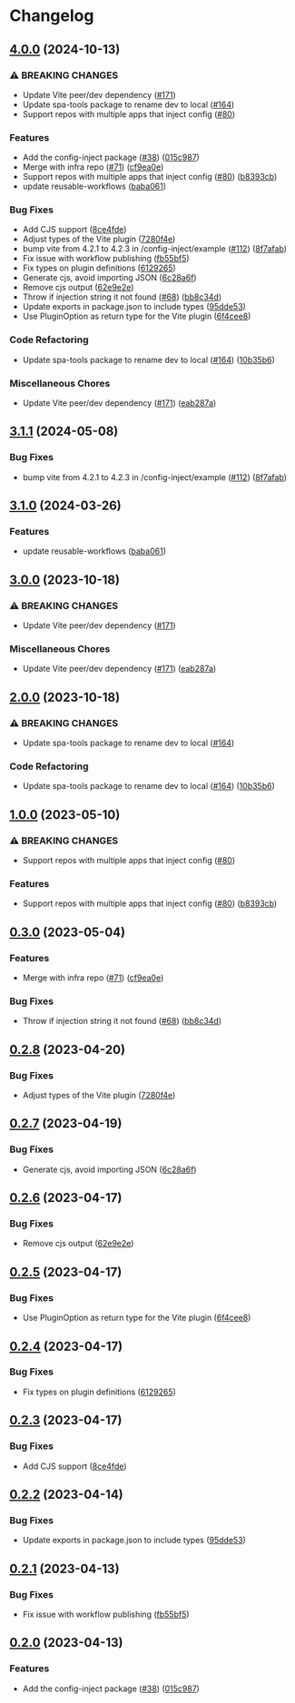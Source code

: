 # Changelog

## [4.0.0](https://github.com/snowflake107/repo-10/compare/spa-config-inject-v3.1.1...spa-config-inject-v4.0.0) (2024-10-13)


### ⚠ BREAKING CHANGES

* Update Vite peer/dev dependency ([#171](https://github.com/snowflake107/repo-10/issues/171))
* Update spa-tools package to rename dev to local ([#164](https://github.com/snowflake107/repo-10/issues/164))
* Support repos with multiple apps that inject config ([#80](https://github.com/snowflake107/repo-10/issues/80))

### Features

* Add the config-inject package ([#38](https://github.com/snowflake107/repo-10/issues/38)) ([015c987](https://github.com/snowflake107/repo-10/commit/015c9873d9c9915c9c687b94751351bd06224fb6))
* Merge with infra repo ([#71](https://github.com/snowflake107/repo-10/issues/71)) ([cf9ea0e](https://github.com/snowflake107/repo-10/commit/cf9ea0e7069ef2b844206c782e5a536fdb077f1c))
* Support repos with multiple apps that inject config ([#80](https://github.com/snowflake107/repo-10/issues/80)) ([b8393cb](https://github.com/snowflake107/repo-10/commit/b8393cbffc7452c6d5d276c1b3a6c7ac2d96768f))
* update reusable-workflows ([baba061](https://github.com/snowflake107/repo-10/commit/baba061d59b3950cc48d9eeb09b442f42661c420))


### Bug Fixes

* Add CJS support ([8ce4fde](https://github.com/snowflake107/repo-10/commit/8ce4fdef141753f95cefb84f26a3993d2cd75238))
* Adjust types of the Vite plugin ([7280f4e](https://github.com/snowflake107/repo-10/commit/7280f4e716a8cde38a1a0dbbd4be32fe6350271b))
* bump vite from 4.2.1 to 4.2.3 in /config-inject/example ([#112](https://github.com/snowflake107/repo-10/issues/112)) ([8f7afab](https://github.com/snowflake107/repo-10/commit/8f7afab97618e948ecadd8b494af616e0db140b3))
* Fix issue with workflow publishing ([fb55bf5](https://github.com/snowflake107/repo-10/commit/fb55bf591213c07c41cb171e0d7596df1c40aa04))
* Fix types on plugin definitions ([6129265](https://github.com/snowflake107/repo-10/commit/61292659057e87060b8da6697aedf0516cd77d46))
* Generate cjs, avoid importing JSON ([6c28a6f](https://github.com/snowflake107/repo-10/commit/6c28a6fddf3a7c8fd6f63e36e70108073068294b))
* Remove cjs output ([62e9e2e](https://github.com/snowflake107/repo-10/commit/62e9e2e2f394beb31b478d53d2377b326520c739))
* Throw if injection string it not found ([#68](https://github.com/snowflake107/repo-10/issues/68)) ([bb8c34d](https://github.com/snowflake107/repo-10/commit/bb8c34d0979dfcb430bca4a5a05fe26a80a7a0a5))
* Update exports in package.json to include types ([95dde53](https://github.com/snowflake107/repo-10/commit/95dde53ab62ad6e7a63500d3562ef2997cf4905b))
* Use PluginOption as return type for the Vite plugin ([6f4cee8](https://github.com/snowflake107/repo-10/commit/6f4cee8db0bb2b78217c34d3d715e5b62bffedc8))


### Code Refactoring

* Update spa-tools package to rename dev to local ([#164](https://github.com/snowflake107/repo-10/issues/164)) ([10b35b6](https://github.com/snowflake107/repo-10/commit/10b35b66c63937f3b0c9e90a04976acc277255df))


### Miscellaneous Chores

* Update Vite peer/dev dependency ([#171](https://github.com/snowflake107/repo-10/issues/171)) ([eab287a](https://github.com/snowflake107/repo-10/commit/eab287aebb77812372af16f4e3a8d830059bcf14))

## [3.1.1](https://github.com/pleo-io/spa-tools/compare/spa-config-inject-v3.1.0...spa-config-inject-v3.1.1) (2024-05-08)


### Bug Fixes

* bump vite from 4.2.1 to 4.2.3 in /config-inject/example ([#112](https://github.com/pleo-io/spa-tools/issues/112)) ([8f7afab](https://github.com/pleo-io/spa-tools/commit/8f7afab97618e948ecadd8b494af616e0db140b3))

## [3.1.0](https://github.com/pleo-io/spa-tools/compare/spa-config-inject-v3.0.0...spa-config-inject-v3.1.0) (2024-03-26)


### Features

* update reusable-workflows ([baba061](https://github.com/pleo-io/spa-tools/commit/baba061d59b3950cc48d9eeb09b442f42661c420))

## [3.0.0](https://github.com/pleo-io/spa-tools/compare/spa-config-inject-v2.0.0...spa-config-inject-v3.0.0) (2023-10-18)


### ⚠ BREAKING CHANGES

* Update Vite peer/dev dependency ([#171](https://github.com/pleo-io/spa-tools/issues/171))

### Miscellaneous Chores

* Update Vite peer/dev dependency ([#171](https://github.com/pleo-io/spa-tools/issues/171)) ([eab287a](https://github.com/pleo-io/spa-tools/commit/eab287aebb77812372af16f4e3a8d830059bcf14))

## [2.0.0](https://github.com/pleo-io/spa-tools/compare/spa-config-inject-v1.0.0...spa-config-inject-v2.0.0) (2023-10-18)


### ⚠ BREAKING CHANGES

* Update spa-tools package to rename dev to local ([#164](https://github.com/pleo-io/spa-tools/issues/164))

### Code Refactoring

* Update spa-tools package to rename dev to local ([#164](https://github.com/pleo-io/spa-tools/issues/164)) ([10b35b6](https://github.com/pleo-io/spa-tools/commit/10b35b66c63937f3b0c9e90a04976acc277255df))

## [1.0.0](https://github.com/pleo-io/spa-tools/compare/spa-config-inject-v0.3.0...spa-config-inject-v1.0.0) (2023-05-10)


### ⚠ BREAKING CHANGES

* Support repos with multiple apps that inject config ([#80](https://github.com/pleo-io/spa-tools/issues/80))

### Features

* Support repos with multiple apps that inject config ([#80](https://github.com/pleo-io/spa-tools/issues/80)) ([b8393cb](https://github.com/pleo-io/spa-tools/commit/b8393cbffc7452c6d5d276c1b3a6c7ac2d96768f))

## [0.3.0](https://github.com/pleo-io/pleo-spa-cicd/compare/spa-config-inject-v0.2.8...spa-config-inject-v0.3.0) (2023-05-04)


### Features

* Merge with infra repo ([#71](https://github.com/pleo-io/pleo-spa-cicd/issues/71)) ([cf9ea0e](https://github.com/pleo-io/pleo-spa-cicd/commit/cf9ea0e7069ef2b844206c782e5a536fdb077f1c))


### Bug Fixes

* Throw if injection string it not found ([#68](https://github.com/pleo-io/pleo-spa-cicd/issues/68)) ([bb8c34d](https://github.com/pleo-io/pleo-spa-cicd/commit/bb8c34d0979dfcb430bca4a5a05fe26a80a7a0a5))

## [0.2.8](https://github.com/pleo-io/pleo-spa-cicd/compare/spa-config-inject-v0.2.7...spa-config-inject-v0.2.8) (2023-04-20)


### Bug Fixes

* Adjust types of the Vite plugin ([7280f4e](https://github.com/pleo-io/pleo-spa-cicd/commit/7280f4e716a8cde38a1a0dbbd4be32fe6350271b))

## [0.2.7](https://github.com/pleo-io/pleo-spa-cicd/compare/spa-config-inject-v0.2.6...spa-config-inject-v0.2.7) (2023-04-19)


### Bug Fixes

* Generate cjs, avoid importing JSON ([6c28a6f](https://github.com/pleo-io/pleo-spa-cicd/commit/6c28a6fddf3a7c8fd6f63e36e70108073068294b))

## [0.2.6](https://github.com/pleo-io/pleo-spa-cicd/compare/spa-config-inject-v0.2.5...spa-config-inject-v0.2.6) (2023-04-17)


### Bug Fixes

* Remove cjs output ([62e9e2e](https://github.com/pleo-io/pleo-spa-cicd/commit/62e9e2e2f394beb31b478d53d2377b326520c739))

## [0.2.5](https://github.com/pleo-io/pleo-spa-cicd/compare/spa-config-inject-v0.2.4...spa-config-inject-v0.2.5) (2023-04-17)


### Bug Fixes

* Use PluginOption as return type for the Vite plugin ([6f4cee8](https://github.com/pleo-io/pleo-spa-cicd/commit/6f4cee8db0bb2b78217c34d3d715e5b62bffedc8))

## [0.2.4](https://github.com/pleo-io/pleo-spa-cicd/compare/spa-config-inject-v0.2.3...spa-config-inject-v0.2.4) (2023-04-17)


### Bug Fixes

* Fix types on plugin definitions ([6129265](https://github.com/pleo-io/pleo-spa-cicd/commit/61292659057e87060b8da6697aedf0516cd77d46))

## [0.2.3](https://github.com/pleo-io/pleo-spa-cicd/compare/spa-config-inject-v0.2.2...spa-config-inject-v0.2.3) (2023-04-17)


### Bug Fixes

* Add CJS support ([8ce4fde](https://github.com/pleo-io/pleo-spa-cicd/commit/8ce4fdef141753f95cefb84f26a3993d2cd75238))

## [0.2.2](https://github.com/pleo-io/pleo-spa-cicd/compare/spa-config-inject-v0.2.1...spa-config-inject-v0.2.2) (2023-04-14)


### Bug Fixes

* Update exports in package.json to include types ([95dde53](https://github.com/pleo-io/pleo-spa-cicd/commit/95dde53ab62ad6e7a63500d3562ef2997cf4905b))

## [0.2.1](https://github.com/pleo-io/pleo-spa-cicd/compare/spa-config-inject-v0.2.0...spa-config-inject-v0.2.1) (2023-04-13)


### Bug Fixes

* Fix issue with workflow publishing ([fb55bf5](https://github.com/pleo-io/pleo-spa-cicd/commit/fb55bf591213c07c41cb171e0d7596df1c40aa04))

## [0.2.0](https://github.com/pleo-io/pleo-spa-cicd/compare/spa-config-inject-v0.1.0...spa-config-inject-v0.2.0) (2023-04-13)


### Features

* Add the config-inject package ([#38](https://github.com/pleo-io/pleo-spa-cicd/issues/38)) ([015c987](https://github.com/pleo-io/pleo-spa-cicd/commit/015c9873d9c9915c9c687b94751351bd06224fb6))
